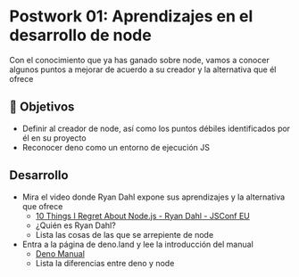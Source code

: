 # Postwork 01: Aprendizajes en el desarrollo de node

Con el conocimiento que ya has ganado sobre node, vamos a conocer algunos puntos a mejorar de acuerdo a su creador y la alternativa que él ofrece

## :dart: Objetivos
- Definir al creador de node, así como los puntos débiles identificados por él en su proyecto
- Reconocer deno como un entorno de ejecución JS

## Desarrollo

- Mira el video donde Ryan Dahl expone sus aprendizajes y la alternativa que ofrece
    - [10 Things I Regret About Node.js - Ryan Dahl - JSConf EU](https://youtu.be/M3BM9TB-8yA)
    - ¿Quién es Ryan Dahl?
    - Lista las cosas de las que se arrepiente de node
- Entra a la página de deno.land y lee la introducción del manual
    - [Deno Manual](https://deno.land/manual)
    - Lista la diferencias entre deno y node

